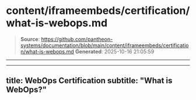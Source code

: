 # content/iframeembeds/certification/what-is-webops.md

> **Source**: https://github.com/pantheon-systems/documentation/blob/main/content/iframeembeds/certification/what-is-webops.md
> **Generated**: 2025-10-16 21:05:59

---

---
title: WebOps Certification
subtitle: "What is WebOps?"
---

<Partial file="certification-guide/what-is-webops.md" />
